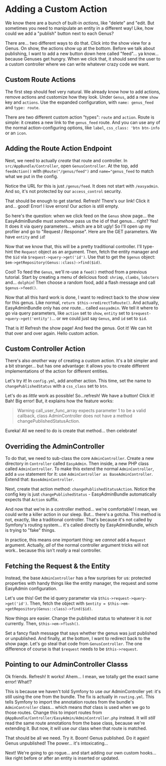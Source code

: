 # Adding a Custom Action

We know there are a bunch of built-in *actions*, like "delete" and "edit. But sometimes
you need to manipulate an entity in a different way! Like, how could we add a "publish"
button next to each Genus?

There are... two different ways to do that. Click into the show view for a Genus.
On show, the actions show up at the bottom. Before we talk about publishing, I want
to add a new button down here called "feed"... ya know... because Genuses get hungry.
When we click that, it should send the user to a custom controller where we can
write whatever crazy code we want.

## Custom Route Actions

The first step should feel very natural. We already know how to add actions, remove
actions and customize how they look. Under `Genus`, add a new `show` key and `actions`.
Use the expanded configuration, with `name: genus_feed` and `type: route`.

There are two different custom action "types": `route` and `action`. Route is simple:
it creates a new link to the `genus_feed` route. And you can use any of the normal
action-configuring options, like `label`, `css_class: 'btn btn-info` or an `icon`.

## Adding the Route Action Endpoint

Next, we need to actually *create* that route and controller. In `src/AppBundle/Controller`,
open `GenusController`. At the top, add `feedAction()` with `@Route("/genus/feed")`
and `name="genus_feed` to match what we put in the config.

Notice the URL for this is just `/genus/feed`. It does not start with `/easyadmin`.
And so, it's not protected by our `access_control` security.

That should be enough to get started. Refresh! There's our link! Click it and...
good! Error! I love errors! Our action is still empty.

So here's the question: when we click feed on the `Genus` show page... the EasyAdminBundle
must *somehow* pass us the id of that genus... right? Yes! It does it via query
parameters... which are a bit ugly! So I'll open up my profiler and go to "Request / Response".
Here are the GET parameters. We have `entity` and `id`!

Now that we know that, this will be a pretty traditional controller. I'll type-hint
the `Request` object as an argument. Then, fetch the entity manager and the `$id`
via `$request->query->get('id')`. Use that to get the `$genus` object:
`$em->getRepository(Genus::class)->find($id)`.

Cool! To feed the `Genus`, we'll re-use a `feed()` method from a previous tutorial.
Start by creating a menu of delicious food: `shrimp`, `clambs`, `lobsters` and...
`dolphin`! Then choose a random food, add a flash message and call `$genus->feed()`.

Now that all this hard work is done, I want to redirect back to the show view for
this genus. Like normal, `return $this->redirectToRoute()`. And actually, EasyAdminBundle
only has *one* route... called `easyadmin`. We tell it where to go via query parameters,
like `action` set to `show`, `entity` set to `$request->query->get('entity')`...
or we could just say `Genus`, and `id` set to `$id`.

That is it! Refresh the show page! And feed the genus. Got it! We can hit that over
and over again. Hello custom action.

## Custom Controller Action

There's also *another* way of creating a custom action. It's a bit simpler and a
bit stranger... but has one advantage: it allows you to create different implementations
of the action for different entities.

Let's try it! In `config.yml`, add another action. This time, set the name to
`changePublishedStatus` with a `css_class` set to `btn`.

Let's do as *little* work as possible! So...refresh! We have a button! Click it!
Bah! Big error! But, it explains how the feature works:

> Warning call_user_func_array expects parameter 1 to be a valid callback, class
> AdminController does not have a method changePublishedStatusAction.

Eureka! All we need to do is create that method... then celebrate!

## Overriding the AdminController

To do that, we need to sub-class the core `AdminController`. Create a new directory
in `Controller` called `EasyAdmin`. Then inside, a new PHP class called `AdminController`.
To make this extend the normal `AdminController`, add a `use` statement for it:
use `AdminController as BaseAdminController`. Extend that: `BaseAdminController`.

Next, create that action method: `changePublishedStatusAction`. Notice the config
key is just `changePublishedStatus` - EasyAdminBundle automatically expects that
`Action` suffix.

And now that we're in a controller method... we're comfortable! I mean, we could
write a killer action in our sleep. But... there's a gotcha. This method is not,
exactly, like a traditional controller. That's because it's not called by Symfony's
routing system... it's called directly by EasyAdminBundle, which is trying to "fake"
things.

In practice, this means one important thing: we *cannot* add a `Request` argument.
Actually, *all* of the normal controller argument tricks will not work.. because
this isn't *really* a real controller.

## Fetching the Request & the Entity

Instead, the base `AdminController` has a few surprises for us: protected properties
with handy things like the entity manager, the request and some EasyAdmin configuration.

Let's use this! Get the id query parameter via `$this->request->query->get('id')`.
Then, fetch the object with `$entity = $this->em->getRepository(Genus::class)->find($id)`.

Now things are easier. Change the published status to whatever it is *not* currently.
Then, `$this->em->flush()`.

Set a fancy flash message that says whether the genus was just published or unpublished.
And finally, at the bottom, I want to redirect back to the show page. Let's go steal
that code from `GenusController`. The one difference of course is that `$request`
needs to be `$this->request`.

## Pointing to our AdminController Classs

Ok friends. Refresh! It works! Ahem... I mean, we totally get the exact same error!
What!?

This is because we haven't told Symfony to use *our* AdminController yet: it's still
using the one from the bundle. The fix is actually in `routing.yml`. This tells Symfony
to import the annotation routes from the bundle's `AdminController` class... which
means *that* class is used when we go to those routes. Change this to import routes
from `@AppBundle/Controller/EasyAdmin/AdminController.php` instead. It will *still*
read the same route annotations from the base class, because we're extending it. But
now, it will use *our* class when that route is matched.

That should be all we need. Try it. Boom! Genus published. Do it again! Genus
unpublished! The power... it's intoxicating...

Next! We're going to go rogue... and start adding our own custom hooks... like right
before or after an entity is inserted or updated.
